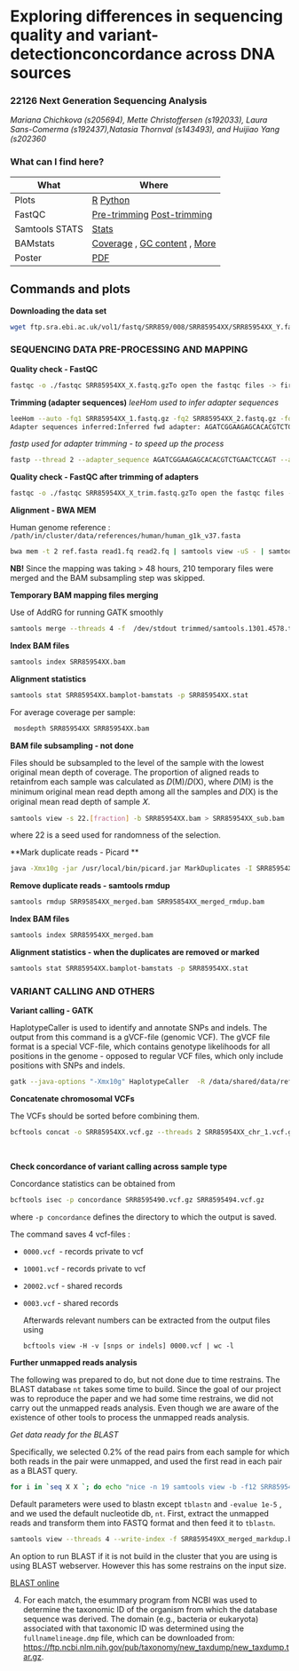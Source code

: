 # Exploring differences in sequencing quality and variant-detectionconcordance across DNA sources

### 22126 Next Generation Sequencing Analysis

*Mariana Chichkova (s205694), Mette Christoffersen (s192033), Laura Sans-Comerma (s192437),Natasia Thornval (s143493), and Huijiao Yang (s202360*



### What can I find here?

| What           | Where                              |
| -------------- | ---------------------------------- |
| Plots          | [R]()  [Python]()                  |
| FastQC         | [Pre-trimming]() [Post-trimming]() |
| Samtools STATS | [Stats](https://github.com/laurasansc/NGS_group_7/blob/main/STATS/SRR8595497_merged_markdup.txt)                                   |
| BAMstats       | [Coverage](https://github.com/laurasansc/NGS_group_7/blob/main/STATS/SRR8595497_markup_plot-coverage.png) , [GC content]( https://github.com/laurasansc/NGS_group_7/blob/main/STATS/SRR8595497_markup_plot-gc-content.png) , [More](https://github.com/laurasansc/NGS_group_7/tree/main/STATS)                                |
| Poster         | [PDF]()                            |



## Commands and plots

**Downloading the data set**

```bash
wget ftp.sra.ebi.ac.uk/vol1/fastq/SRR859/008/SRR85954XX/SRR85954XX_Y.fastq.gz
```

### SEQUENCING DATA PRE-PROCESSING AND MAPPING

**Quality check - FastQC**

```bash
fastqc -o ./fastqc SRR85954XX_X.fastq.gzTo open the fastqc files -> firefox SRR85954XX_X_fastqc.htmld
```

**Trimming (adapter sequences)** 
*leeHom used to infer adapter sequences*

```bash
leeHom --auto -fq1 SRR85954XX_1.fastq.gz -fq2 SRR85954XX_2.fastq.gz -fqo SRR85954XX_trimmed
Adapter sequences inferred:Inferred fwd adapter: AGATCGGAAGAGCACACGTCTGAACTCCAGTInferred rev adapter: AGATCGGAAGAGCGTCGTGTAGGGAAAGAGT
```

*fastp used for adapter trimming - to speed up the process*

```bash
fastp --thread 2 --adapter_sequence AGATCGGAAGAGCACACGTCTGAACTCCAGT --adapter_sequence_r2 AGATCGGAAGAGCGTCGTGTAGGGAAAGAGT -i /data/shared/groups/group_7/data/SRR85954XX_1.fastq.gz -I /data/shared/groups/group_7/data/SRR85954XX_2.fastq.gz -o /data/shared/groups/group_7/data/trimmed/SRR85954XX_1_trim.fastq.gz -O /data/shared/groups/group_7/data/trimmed/SRR85954XX_2_trim.fastq.gz
```

**Quality check - FastQC after trimming of adapters**

```bash
fastqc -o ./fastqc SRR85954XX_X_trim.fastq.gzTo open the fastqc files -> firefox SRR85954XX_X_trim_fastqc.html
```

**Alignment - BWA MEM**

Human genome reference : `/path/in/cluster/data/references/human/human_g1k_v37.fasta`

```bash
bwa mem -t 2 ref.fasta read1.fq read2.fq | samtools view -uS - | samtools sort /dev/stdin > SRR85954XXXX_aln.bam
```

**NB!** Since the mapping was taking > 48 hours, 210 temporary files were merged and the BAM subsampling step was skipped. 

**Temporary BAM mapping files merging**

Use of AddRG for running GATK smoothly

```bash
samtools merge --threads 4 -f  /dev/stdout trimmed/samtools.1301.4578.tmp.0{000..210}.bam | /path/to/Software/libbam/addRG /dev/stdin SRR85954XX_merged.bam SRR85954XX
```

**Index BAM files**

```bash
samtools index SRR85954XX.bam
```

**Alignment statistics**

```bash
samtools stat SRR85954XX.bamplot-bamstats -p SRR85954XX.stat
```


For average coverage per sample: 

```bash
 mosdepth SRR85954XX SRR85954XX.bam
```

**BAM file subsampling - not done**

Files should be subsampled to the level of the sample with the lowest original mean depth of coverage. The proportion of aligned reads to retainfrom each sample was calculated as 𝐷(M)/𝐷(X), where 𝐷(M) is the minimum original mean read depth among all the samples and 𝐷(X) is the original mean read depth of sample 𝑋.

```bash
samtools view -s 22.[fraction] -b SRR85954XX.bam > SRR85954XX_sub.bam
```

where 22 is a seed used for randomness of the selection.

**Mark duplicate reads - Picard **

```bash
java -Xmx10g -jar /usr/local/bin/picard.jar MarkDuplicates -I SRR85954XX_merged.bam -M SRR85954XX_sub_markdup.metrics.txt -O SRR85954XX_sub_markdup.bam
```

**Remove duplicate reads - samtools rmdup**

```bash
samtools rmdup SRR95854XX_merged.bam SRR95854XX_merged_rmdup.bam
```

**Index BAM files**

```bash
samtools index SRR85954XX_merged.bam
```

**Alignment statistics - when the duplicates are removed or marked**

```bash
samtools stat SRR85954XX.bamplot-bamstats -p SRR85954XX.stat
```

### VARIANT CALLING AND OTHERS

**Variant calling - GATK**

HaplotypeCaller is used to identify and annotate SNPs and indels. The output from this command is a gVCF-file (genomic VCF). The gVCF file format is a special VCF-file, which contains genotype likelihoods for all positions in the genome - opposed to regular VCF files, which only include positions with SNPs and indels.

```bash
gatk --java-options "-Xmx10g" HaplotypeCaller  -R /data/shared/data/references/human/human_g1k_v37.fasta -I SRR85954XX_sub_markdup.bam -L 1 -O SRR85954XX.vcf.gz --dbsnp /data/shared/groups/group_7/data/databases/00-All.vcf.gz 
```

**Concatenate chromosomal VCFs**

The VCFs should be sorted before combining them.

```bash
bcftools concat -o SRR85954XX.vcf.gz --threads 2 SRR85954XX_chr_1.vcf.gz SRR85954XX_chr_2.vcf.gz SRR85954XX_chr_3.vcf.gz SRR85954XX_chr_4.vcf.gz SRR85954XX_chr_5.vcf.gz SRR85954XX_chr_6.vcf.gz SRR85954XX_chr_7.vcf.gz SRR85954XX_chr_8.vcf.gz SRR85954XX_chr_9.vcf.gz SRR85954XX_chr_10.vcf.gz SRR85954XX_chr_11.vcf.gz SRR85954XX_chr_12.vcf.gz SRR85954XX_chr_13.vcf.gz SRR85954XX_chr_14.vcf.gz SRR85954XX_chr_15.vcf.gz SRR85954XX_chr_16.vcf.gz SRR85954XX_chr_17.vcf.gz SRR85954XX_chr_18.vcf.gz SRR85954XX_chr_19.vcf.gz SRR85954XX_chr_20.vcf.gz SRR85954XX_chr_21.vcf.gz SRR85954XX_chr_22.vcf.gz
```



​	













**Check concordance of variant calling across sample type**

Concordance statistics can be obtained from

```bash
bcftools isec -p concordance SRR8595490.vcf.gz SRR8595494.vcf.gz
```

where `-p concordance` defines the directory to which the output is saved.

The command saves 4 vcf-files :

* `0000.vcf `- records private to vcf

* `10001.vcf` - records private to vcf

* `20002.vcf` - shared records

* `0003.vcf` - shared records

  

  Afterwards relevant numbers can be extracted from the output files using

  ```
  bcftools view -H -v [snps or indels] 0000.vcf | wc -l
  ```

  

**Further unmapped reads analysis**

The following was prepared to do, but not done due to time restrains. The BLAST database `nt`  takes some time to build. Since the goal of our project was to reproduce the paper and we had some time restrains, we did not carry out the unmapped reads analysis. Even though we are aware of the existence of other tools to process the unmapped reads analysis. 

*Get data ready for the BLAST*

Specifically, we selected 0.2% of the read pairs from each sample for which both reads in the pair were unmapped, and used the first read in each pair as a BLAST query. 

```bash
for i in `seq X X `; do echo "nice -n 19 samtools view -b -f12 SRR859549"$i"_merged_markdup.bam |  samtools view -b -s 20.0002 /dev/stdin > SRR859549"$i"_sub.bam"; done | parallel -j 20
```

Default parameters were used to blastn except `tblastn` and `-evalue 1e-5` , and we used the default nucleotide db, `nt`.  First, extract the unmapped reads and transform them into FASTQ format and then feed it to `tblastn`. 

```bash
samtools view --threads 4 --write-index -f SRR859549XX_merged_markdup.bam | awk '{printf(">%s/%s\n%s\n",$1,(and(int($2),0x40)?1:2),$10);}' |  tblastn -db nt -evalue 1e-5 -out SRR859549XX_blast.txt
```

An option to run BLAST if it is not build in the cluster that you are using is using BLAST webserver. However this has some restrains on the input size.

[BLAST online](https://blast.ncbi.nlm.nih.gov/Blast.cgi?PROGRAM=blastn&PAGE_TYPE=BlastSearch&LINK_LOC=blasthome)

4. For each match, the esummary program from NCBI was used to determine the taxonomic ID of the organism from which the database sequence was derived. The domain (e.g., bacteria or eukaryota) associated with that taxonomic ID was determined using the `fullnamelineage.dmp` file, which can be downloaded from: https://ftp.ncbi.nlm.nih.gov/pub/taxonomy/new_taxdump/new_taxdump.tar.gz. 



